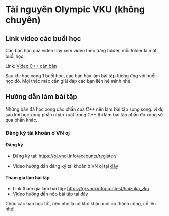 # Tài nguyên Olympic  VKU (không chuyên)

## Link video các buổi học

Các bạn học qua video hãy xem video theo từng folder, mỗi folder là một buổi học.

Link: [Video C++ căn bản](https://drive.google.com/drive/folders/1WqCB3c_LbMJu8qfGIeD6wS2NlLqxbjYC?usp=drive_link)

Sau khi học xong 1 buổi học, các bạn hãy làm bài tập tương ứng với buổi học đó. Mọi thắc mắc cần giải đáp các bạn liên hệ mình nhé.

## Hướng dẫn làm bài tập

Những bản đã học xong các phần của C++ nên làm bài tập song song. ví dụ sau khi học xong phần nhập xuất trong C++ thì làm bài tập phần đó xong sẽ qua phần khác.

### Đăng ký tài khoản ở VN oj

#### Đăng ký 

- Đăng ký tại: https://oj.vnoi.info/accounts/register/

- Video hướng dẫn đăng ký tài khoản ở VN oj tại [đây](https://drive.google.com/file/d/1h7oSnNMDU6aUpK_QbVAmFrIBFi2ZAqN0/view?usp=drive_link)

#### Tham gia làm bài tập

- Link tham gia làm bài tập: https://oj.vnoi.info/contest/haizuka_vku
- Video hướng dẫn nộp bài tập tại [đây](https://drive.google.com/file/d/1hTWG4gWaeHghAWdGzsWGXWVlHoo2fO67/view?usp=drive_link)

Chúc các bạn học tốt, nên nhớ là có khó khăn mới có thành công, cố lên nhé!


